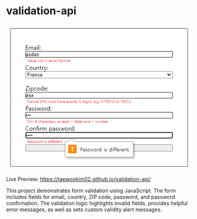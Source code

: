 # validation-api

![preview](image-1.png)

Live Preview: https://taewookim02.github.io/validation-api/

This project demonstrates form validation using JavaScript. The form includes fields for email, country, ZIP code, password, and password confirmation. The validation logic highlights invalid fields, provides helpful error messages, as well as sets custom validity alert messages.

